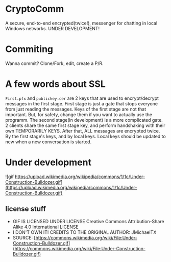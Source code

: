 # CryptoComm
A secure, end-to-end encrypted(twice!), messenger for chatting in local Windows networks. UNDER DEVELOPMENT!

# Commiting
Wanna commit? Clone/Fork, edit, create a P/R. 

# A few words about SSL
`First.pfx` and `publickey.cer` are 2 keys that are used to encrypt/decrypt messages in the first stage.
First stage is just a gate that stops everyone from just reading the messages. Keys of the first stage are not that important. But, for safety, change them if you want to actually use the programm.
The second stage(in development) is a more complicated gate. 2 clients share the same first stage key, and perform handshaking with their own TEMPORARILY KEYS. After that, ALL messages are encrypted twice. By the first stage's keys, and by local keys. Local keys should be updated to new when a new conversation is started. 

# Under development 
![gif https://upload.wikimedia.org/wikipedia/commons/1/1c/Under-Construction-Bulldozer.gif](https://upload.wikimedia.org/wikipedia/commons/1/1c/Under-Construction-Bulldozer.gif)

## license stuff
* GIF IS LICENSED UNDER LICENSE Creative Commons Attribution-Share Alike 4.0 International LICENSE
* I DON'T OWN IT! CREDITS TO THE ORIGINAL AUTHOR: JMichaelTX
* SOURCE: [https://commons.wikimedia.org/wiki/File:Under-Construction-Bulldozer.gif](https://commons.wikimedia.org/wiki/File:Under-Construction-Bulldozer.gif)
